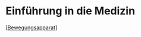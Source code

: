 # Einführung in die Medizin

[[Bewegungsapparat]]

[//begin]: # "Autogenerated link references for markdown compatibility"
[Bewegungsapparat]: Bewegungsapparat "Bewegungsapparat"
[//end]: # "Autogenerated link references"